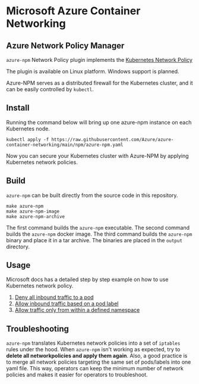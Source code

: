 # Microsoft Azure Container Networking

## Azure Network Policy Manager

`azure-npm` Network Policy plugin implements the [Kubernetes Network Policy](https://kubernetes.io/docs/concepts/services-networking/network-policies/)

The plugin is available on Linux platform. Windows support is planned.

Azure-NPM serves as a distributed firewall for the Kubernetes cluster, and it can be easily controlled by `kubectl`.

## Install

Running the command below will bring up one azure-npm instance on each Kubernetes node.
```
kubectl apply -f https://raw.githubusercontent.com/Azure/azure-container-networking/main/npm/azure-npm.yaml
```
Now you can secure your Kubernetes cluster with Azure-NPM by applying Kubernetes network policies.

## Build

`azure-npm` can be built directly from the source code in this repository.
```
make azure-npm
make azure-npm-image
make azure-npm-archive
```
The first command builds the `azure-npm` executable. 
The second command builds the `azure-npm` docker image.
The third command builds the `azure-npm` binary and place it in a tar archive. 
The binaries are placed in the `output` directory.

## Usage

Microsoft docs has a detailed step by step example on how to use Kubernetes network policy.
1. [Deny all inbound traffic to a pod](https://docs.microsoft.com/en-us/azure/aks/use-network-policies#deny-all-inbound-traffic-to-a-pod)
2. [Allow inbound traffic based on a pod label](https://docs.microsoft.com/en-us/azure/aks/use-network-policies#allow-inbound-traffic-based-on-a-pod-label)
3. [Allow traffic only from within a defined namespace](https://docs.microsoft.com/en-us/azure/aks/use-network-policies#allow-traffic-only-from-within-a-defined-namespace)

## Troubleshooting

`azure-npm` translates Kubernetes network policies into a set of `iptables` rules under the hood.
When `azure-npm` isn't working as expected, try to **delete all networkpolicies and apply them again**.
Also, a good practice is to merge all network policies targeting the same set of pods/labels into one yaml file.
This way, operators can keep the minimum number of network policies and makes it easier for operators to troubleshoot.
